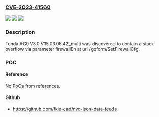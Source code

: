 ### [CVE-2023-41560](https://cve.mitre.org/cgi-bin/cvename.cgi?name=CVE-2023-41560)
![](https://img.shields.io/static/v1?label=Product&message=n%2Fa&color=blue)
![](https://img.shields.io/static/v1?label=Version&message=n%2Fa&color=blue)
![](https://img.shields.io/static/v1?label=Vulnerability&message=n%2Fa&color=brighgreen)

### Description

Tenda AC9 V3.0 V15.03.06.42_multi was discovered to contain a stack overflow via parameter firewallEn at url /goform/SetFirewallCfg.

### POC

#### Reference
No PoCs from references.

#### Github
- https://github.com/fkie-cad/nvd-json-data-feeds

